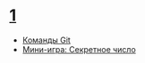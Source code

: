 # [1](https://github.com/X-creator/sit/tree/main/1)
- [Команды Git](https://github.com/X-creator/sit/blob/main/1/git-commands.md)
- [Мини-игра: Секретное число](https://github.com/X-creator/sit/tree/main/1/secret-number)